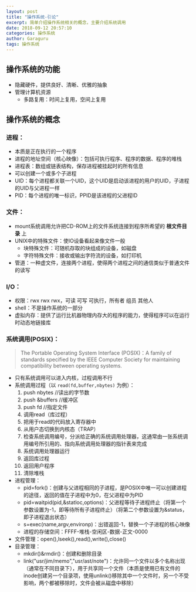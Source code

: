 ```yaml
---
layout: post
title: "操作系统-引论"
excerpt: 简单介绍操作系统相关的概念，主要介绍系统调用
date: 2018-09-12 20:57:10
categories: 操作系统
author: Garaguru
tags: 操作系统
---
```


## 操作系统的功能
- 隐藏硬件，提供良好、清晰、优雅的抽象
- 管理计算机资源
    - 多路复用：时间上复用，空间上复用

## 操作系统的概念
### 进程：
- 本质是正在执行的一个程序
- 进程的地址空间（核心映像）：包括可执行程序、程序的数据、程序的堆栈
- 进程表：数组或链表结构，保存进程被挂起时的所有信息
- 可以创建一个或多个子进程
- UID：每个进程都关联一个UID，这个UID是启动该进程的用户的UID，子进程的UID与父进程一样
- PID：每个进程的唯一标识，PPID是该进程的父进程ID

### 文件：
- mount系统调用允许把CD-ROM上的文件系统连接到程序所希望的 **根文件目录** 上 
- UNIX中的特殊文件：使IO设备看起来像文件一般
   - 块特殊文件：可随机存取的块组成的设备，如磁盘
   - 字符特殊文件：接收或输出字符流的设备，如打印机
- 管道：一种虚文件，连接两个进程，使得两个进程之间的通信类似于普通文件的读写

### I/O：
- 权限：rwx rwx rwx，可读 可写 可执行，所有者 组员 其他人
- shell：不是操作系统的一部分
- 虚拟内存：提供了运行比机器物理内存大的程序的能力，使得程序可以在运行时动态地链接库

### 系统调用(POSIX)：
> The Portable Operating System Interface (POSIX)：A family of standards specified by the IEEE Computer Society for maintaining compatibility between operating systems.

- 只有系统调用可以进入内核，过程调用不行
- 系统调用过程（以 `read(fd,buffer,nbytes)` 为例）：
    1. push nbytes //读出的字节数
    2. push &buffers //缓冲区
    3. push fd //指定文件
    4. 调用read（库过程）
    5. 把用于read的代码放入寄存器中
    6. 从用户态切换到内核态（TRAP）
    7. 检查系统调用编号，分派给正确的系统调用处理器，这通常由一张系统调用编号所引用的、指向系统调用处理器的指针表来完成
    8. 系统调用处理器运行
    9. 返回库过程
    10. 返回用户程序
    11. 清除堆栈
- 进程管理：
    - pid=fork()：创建与父进程相同的子进程，是POSIX中唯一可以创建进程的途径，返回的值在子进程中为0，在父进程中为PID
    - pid=waitpid(pid,&statloc,options)：父进程等待子进程终止（将第一个参数设置为-1，即等待所有子进程终止）（将第二个参数设置为&status，即子进程退出状态）
    - s=exec(name,argv,environp)：出错返回-1，替换一个子进程的核心映像
    - 进程的存储空间：FFFF-堆栈-空闲区-数据-正文-0000
- 文件管理：open(),lseek(),read(),write(),close()
- 目录管理：
    - mkdir()&rmdir()：创建和删除目录
    - link("usr/jim/memo","usr/ast/note")：允许同一个文件以多个名称出现（通常在不同目录下），用于共享同一个文件（本质是使用已有文件的inode创建另一个目录项，使用unlink()移除其中一个文件时，另一个不受影响，两个都被移除时，文件会被从磁盘中移除）

